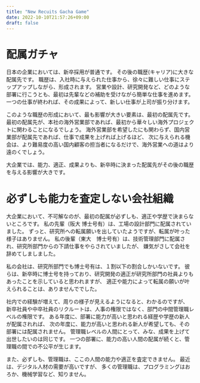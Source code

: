 ```yaml
---
title: "New Recuits Gacha Game"
date: 2022-10-10T21:57:26+09:00
draft: false
---
```


# 配属ガチャ

日本の企業においては、新卒採用が普通です。
その後の職歴(キャリア)に大きな配属先です。
職歴は、入社時に与えられた仕事から、徐々に難しい仕事にステップアップしながら、形成されます。
営業や設計、研究開発など、どのような部署に行こうとも、最初は先輩などの補助を受けながら簡単な仕事を進めます。
一つの仕事が終われば、その成果によって、新しい仕事が上司が振り分けます。


このような職歴の形成において、最も影響が大きい要素は、最初の配属先です。
最初の配属先が、本社の海外営業部であれば、最初から華々しい海外プロジェクトに関わることになるでしょう。
海外営業部を希望したにも関わらず、国内営業部が配属先であれば、仕事で成果を上げれば上げるほど、
次に与えられる機会は、より難易度の高い国内顧客の担当者になるだけで、海外営業への道はより遠のくでしょう。

大企業では、能力、適正、成果よりも、新卒時に決まった配属先がその後の職歴を与える影響が大きです。



# 必ずしも能力を査定しない会社組織

大企業において、不可解なのが、最初の配属が必ずしも、適正や学歴で決まらないところです。
私の先輩（阪大 博士号有）は、工場の設計部門に配属されていました。
ずっと、研究所への転属願いを出していたようですが、転属が叶った様子はありません。
私の後輩（東大　博士号有）は、技術管理部門に配属され、研究所部門からの下請仕事をやらされていましたが、
嫌気がさして会社を辞めてしましました。

私の会社は、研究所部門でも博士号有は、１割以下の割合しかいないです。
彼らは、新卒時に博士号を持っており、研究開発の適正が研究所部門の社員よりもあったことを示していると思われますが、
適正や能力によって転属の願いが叶えられることは、ありませんででした。


社内での経験が増えて、周りの様子が見えるようになると、わかるのですが、
新卒社員や中卒社員のリクルートは、人事の権限ではなく、部門の中間管理職レベルの権限です。
ある年度に、部署に能力が高いと思われる経歴や学歴の新人が配属されれば、
次の年度に、能力が高いと思われる新人が希望しても、その部署には配属されません。
管理職レベルの人間にとって、みな、成果を上げて出世したいのは同じです。
一つの部署に、能力の高い人間の配属が続くと、管理職の間での不公平が生じます。


また、必ずしも、管理職は、ここの人間の能力や適正を査定できません。
最近は、デジタル人材の需要が高いですが、
多くの管理職は、プログラミングはおろか、機械学習など、知りません。

